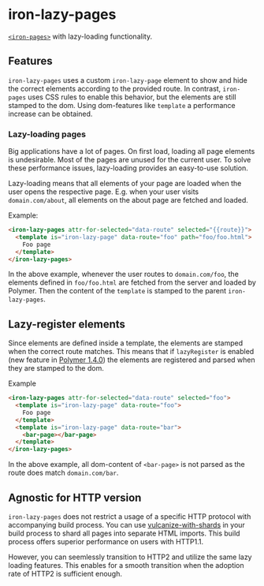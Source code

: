 # iron-lazy-pages

[`<iron-pages>`](https://github.com/PolymerElements/iron-pages) with lazy-loading functionality.


## Features

`iron-lazy-pages` uses a custom `iron-lazy-page` element to show and hide the
correct elements according to the provided route. In contrast, `iron-pages`
uses CSS rules to enable this behavior, but the elements are still stamped
to the dom. Using dom-features like `template` a performance increase can be obtained.

### Lazy-loading pages

Big applications have a lot of pages. On first load, loading all page elements
is undesirable. Most of the pages are unused for the current user. To solve
these performance issues, lazy-loading provides an easy-to-use solution.

Lazy-loading means that all elements of your page are loaded when the user
opens the respective page. E.g. when your user visits `domain.com/about`, all
elements on the about page are fetched and loaded.

Example:
```html
<iron-lazy-pages attr-for-selected="data-route" selected="{{route}}">
  <template is="iron-lazy-page" data-route="foo" path="foo/foo.html">
    Foo page
  </template>
</iron-lazy-pages>
```
In the above example, whenever the user routes to `domain.com/foo`, the elements defined
in `foo/foo.html` are fetched from the server and loaded by Polymer. Then the
content of the `template` is stamped to the parent `iron-lazy-pages`.

## Lazy-register elements

Since elements are defined inside a template, the elements are stamped when the
correct route matches. This means that if `lazyRegister` is enabled
(new feature in [Polymer 1.4.0](https://github.com/Polymer/polymer/releases/tag/v1.4.0))
the elements are registered and parsed when they are stamped to the dom.

Example
```html
<iron-lazy-pages attr-for-selected="data-route" selected="foo">
  <template is="iron-lazy-page" data-route="foo">
    Foo page
  </template>
  <template is="iron-lazy-page" data-route="bar">
    <bar-page></bar-page>
  </template>
</iron-lazy-pages>
```
In the above example, all dom-content of `<bar-page>` is not parsed as the route
does match `domain.com/bar`.

## Agnostic for HTTP version

`iron-lazy-pages` does not restrict a usage of a specific HTTP protocol with
accompanying build process. You can use [vulcanize-with-shards](https://github.com/PolymerLabs/web-component-shards) in
your build process to shard all pages into separate HTML imports. This build
process offers superior performance on users with HTTP1.1.

However, you can seemlessly transition to HTTP2 and utilize the same lazy
loading features. This enables for a smooth transition when the adoption rate
of HTTP2 is sufficient enough.
